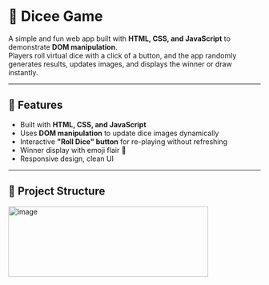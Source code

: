 # 🎲 Dicee Game

A simple and fun web app built with **HTML, CSS, and JavaScript** to demonstrate **DOM manipulation**.  
Players roll virtual dice with a click of a button, and the app randomly generates results, updates images, and displays the winner or draw instantly.  

---

## 🚀 Features
- Built with **HTML, CSS, and JavaScript**
- Uses **DOM manipulation** to update dice images dynamically
- Interactive **"Roll Dice" button** for re-playing without refreshing
- Winner display with emoji flair 🚩
- Responsive design, clean UI

---

## 📂 Project Structure
<img width="399" height="141" alt="image" src="https://github.com/user-attachments/assets/91cd21a9-2e7f-4a6f-8092-9a0d828fa62b" />
